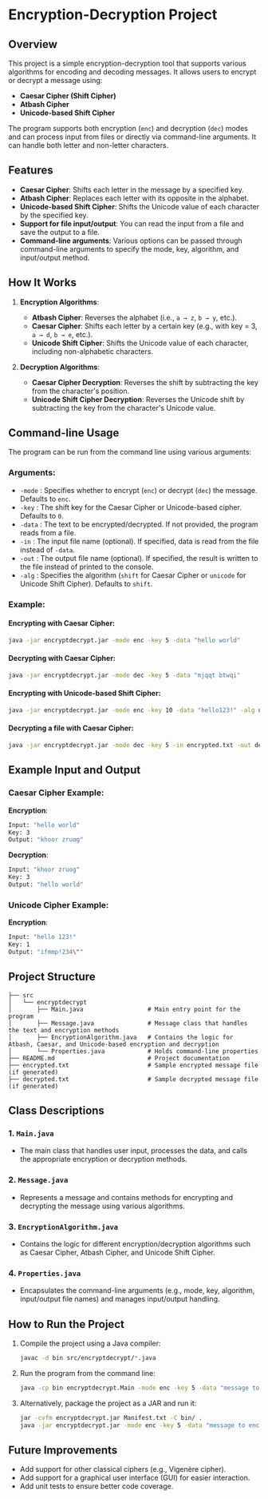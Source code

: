 # Encryption-Decryption Project

## Overview
This project is a simple encryption-decryption tool that supports various algorithms for encoding and decoding messages. It allows users to encrypt or decrypt a message using:
- **Caesar Cipher (Shift Cipher)**
- **Atbash Cipher**
- **Unicode-based Shift Cipher**

The program supports both encryption (`enc`) and decryption (`dec`) modes and can process input from files or directly via command-line arguments. It can handle both letter and non-letter characters.

## Features
- **Caesar Cipher**: Shifts each letter in the message by a specified key.
- **Atbash Cipher**: Replaces each letter with its opposite in the alphabet.
- **Unicode-based Shift Cipher**: Shifts the Unicode value of each character by the specified key.
- **Support for file input/output**: You can read the input from a file and save the output to a file.
- **Command-line arguments**: Various options can be passed through command-line arguments to specify the mode, key, algorithm, and input/output method.

## How It Works
1. **Encryption Algorithms**:
   - **Atbash Cipher**: Reverses the alphabet (i.e., `a → z`, `b → y`, etc.).
   - **Caesar Cipher**: Shifts each letter by a certain key (e.g., with key = 3, `a → d`, `b → e`, etc.).
   - **Unicode Shift Cipher**: Shifts the Unicode value of each character, including non-alphabetic characters.
   
2. **Decryption Algorithms**:
   - **Caesar Cipher Decryption**: Reverses the shift by subtracting the key from the character's position.
   - **Unicode Shift Cipher Decryption**: Reverses the Unicode shift by subtracting the key from the character's Unicode value.

## Command-line Usage
The program can be run from the command line using various arguments:

### Arguments:
- `-mode` : Specifies whether to encrypt (`enc`) or decrypt (`dec`) the message. Defaults to `enc`.
- `-key` : The shift key for the Caesar Cipher or Unicode-based cipher. Defaults to `0`.
- `-data` : The text to be encrypted/decrypted. If not provided, the program reads from a file.
- `-in` : The input file name (optional). If specified, data is read from the file instead of `-data`.
- `-out` : The output file name (optional). If specified, the result is written to the file instead of printed to the console.
- `-alg` : Specifies the algorithm (`shift` for Caesar Cipher or `unicode` for Unicode Shift Cipher). Defaults to `shift`.

### Example:
#### Encrypting with Caesar Cipher:
```bash
java -jar encryptdecrypt.jar -mode enc -key 5 -data "hello world"
```

#### Decrypting with Caesar Cipher:
```bash
java -jar encryptdecrypt.jar -mode dec -key 5 -data "mjqqt btwqi"
```

#### Encrypting with Unicode-based Shift Cipher:
```bash
java -jar encryptdecrypt.jar -mode enc -key 10 -data "hello123!" -alg unicode
```

#### Decrypting a file with Caesar Cipher:
```bash
java -jar encryptdecrypt.jar -mode dec -key 5 -in encrypted.txt -out decrypted.txt
```

## Example Input and Output
### Caesar Cipher Example:
**Encryption**:
```bash
Input: "hello world"
Key: 3
Output: "khoor zruog"
```

**Decryption**:
```bash
Input: "khoor zruog"
Key: 3
Output: "hello world"
```

### Unicode Cipher Example:
**Encryption**:
```bash
Input: "hello 123!"
Key: 1
Output: "ifmmp!234\""
```

## Project Structure

```plaintext
├── src
│   └── encryptdecrypt
│       ├── Main.java                  # Main entry point for the program
│       ├── Message.java               # Message class that handles the text and encryption methods
│       ├── EncryptionAlgorithm.java   # Contains the logic for Atbash, Caesar, and Unicode-based encryption and decryption
│       └── Properties.java            # Holds command-line properties
├── README.md                          # Project documentation
├── encrypted.txt                      # Sample encrypted message file (if generated)
├── decrypted.txt                      # Sample decrypted message file (if generated)
```

## Class Descriptions
### 1. `Main.java`
- The main class that handles user input, processes the data, and calls the appropriate encryption or decryption methods.

### 2. `Message.java`
- Represents a message and contains methods for encrypting and decrypting the message using various algorithms.

### 3. `EncryptionAlgorithm.java`
- Contains the logic for different encryption/decryption algorithms such as Caesar Cipher, Atbash Cipher, and Unicode Shift Cipher.

### 4. `Properties.java`
- Encapsulates the command-line arguments (e.g., mode, key, algorithm, input/output file names) and manages input/output handling.

## How to Run the Project
1. Compile the project using a Java compiler:
   ```bash
   javac -d bin src/encryptdecrypt/*.java
   ```

2. Run the program from the command line:
   ```bash
   java -cp bin encryptdecrypt.Main -mode enc -key 5 -data "message to encrypt"
   ```

3. Alternatively, package the project as a JAR and run it:
   ```bash
   jar -cvfm encryptdecrypt.jar Manifest.txt -C bin/ .
   java -jar encryptdecrypt.jar -mode enc -key 5 -data "message to encrypt"
   ```

## Future Improvements
- Add support for other classical ciphers (e.g., Vigenère cipher).
- Add support for a graphical user interface (GUI) for easier interaction.
- Add unit tests to ensure better code coverage.
